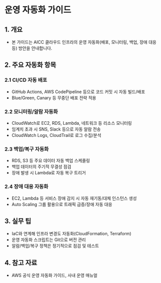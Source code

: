 # 운영 자동화 가이드

## 1. 개요
- 본 가이드는 AICC 클라우드 인프라의 운영 자동화(배포, 모니터링, 백업, 장애 대응 등) 방안을 안내합니다.

## 2. 주요 자동화 항목

### 2.1 CI/CD 자동 배포
- GitHub Actions, AWS CodePipeline 등으로 코드 커밋 시 자동 빌드/배포
- Blue/Green, Canary 등 무중단 배포 전략 적용

### 2.2 모니터링/알람 자동화
- CloudWatch로 EC2, RDS, Lambda, 네트워크 등 리소스 모니터링
- 임계치 초과 시 SNS, Slack 등으로 자동 알람 전송
- CloudWatch Logs, CloudTrail로 로그 수집/분석

### 2.3 백업/복구 자동화
- RDS, S3 등 주요 데이터 자동 백업 스케줄링
- 백업 데이터의 주기적 무결성 점검
- 장애 발생 시 Lambda로 자동 복구 트리거

### 2.4 장애 대응 자동화
- EC2, Lambda 등 서비스 장애 감지 시 자동 재기동/대체 인스턴스 생성
- Auto Scaling 그룹 활용으로 트래픽 급증/장애 자동 대응

## 3. 실무 팁
- IaC와 연계해 인프라 변경도 자동화(CloudFormation, Terraform)
- 운영 자동화 스크립트는 Git으로 버전 관리
- 알람/백업/복구 정책은 정기적으로 점검 및 테스트

## 4. 참고 자료
- AWS 공식 운영 자동화 가이드, 사내 운영 매뉴얼 